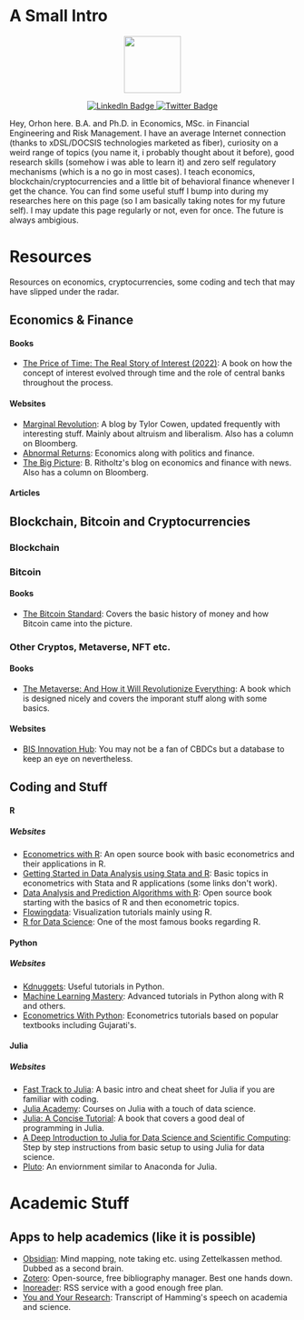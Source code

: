 # A Small Intro
<div align="center">
  <img src="https://media.giphy.com/media/j0HjChGV0J44KrrlGv/giphy.gif" width="100"/>
  <p>
  <a href="https://www.linkedin.com/in/orhon/">
    <img src="https://img.shields.io/badge/LinkedIn-blue?style=for-the-badge&logo=linkedin&logoColor=white" alt="LinkedIn Badge"/>
  </a>
  <a href="https://twitter.com/orhoncand">
    <img src="https://img.shields.io/badge/Twitter-blue?style=for-the-badge&logo=twitter&logoColor=white" alt="Twitter Badge"/>
  </a>
</div>
Hey, Orhon here. B.A. and Ph.D. in Economics, MSc. in Financial Engineering and Risk Management. I have an average Internet connection (thanks to xDSL/DOCSIS technologies marketed as fiber), curiosity on a weird range of topics (you name it, i probably thought about it before), good research skills (somehow i was able to learn it) and zero self regulatory mechanisms (which is a no go in most cases). I teach economics, blockchain/cryptocurrencies and a little bit of behavioral finance whenever I get the chance. You can find some useful stuff I bump into during my researches here on this page (so I am basically taking notes for my future self). I may update this page regularly or not, even for once. The future is always ambigious.

# Resources
Resources on economics, cryptocurrencies, some coding and tech that may have slipped under the radar.

## Economics & Finance
#### Books
* [The Price of Time: The Real Story of Interest (2022)](https://www.amazon.com/Price-Time-Real-Story-Interest/dp/0802160069): A book on how the concept of interest evolved through time and the role of central banks throughout the process.
 
#### Websites
* [Marginal Revolution](https://marginalrevolution.com): A blog by Tylor Cowen, updated frequently with interesting stuff. Mainly about altruism and liberalism. Also has a column on Bloomberg.
* [Abnormal Returns](https://abnormalreturns.com): Economics along with politics and finance.
* [The Big Picture](https://ritholtz.com): B. Ritholtz's blog on economics and finance with news. Also has a column on Bloomberg.

#### Articles
 
## Blockchain, Bitcoin and Cryptocurrencies
### Blockchain
### Bitcoin
#### Books
* [The Bitcoin Standard](https://www.amazon.com/Bitcoin-Standard-Decentralized-Alternative-Central/dp/1119473861): Covers the basic history of money and how Bitcoin came into the picture.
### Other Cryptos, Metaverse, NFT etc.
#### Books
* [The Metaverse: And How it Will Revolutionize Everything](https://www.amazon.com/Metaverse-How-Will-Revolutionize-Everything/dp/1324092033/): A book which is designed nicely and covers the imporant stuff along with some basics.
#### Websites
* [BIS Innovation Hub](https://www.bis.org/about/bisih/projects.htm): You may not be a fan of CBDCs but a database to keep an eye on nevertheless.

## Coding and Stuff
#### R
##### Websites
* [Econometrics with R](https://www.econometrics-with-r.org): An open source book with basic econometrics and their applications in R.
* [Getting Started in Data Analysis using Stata and R](https://dss.princeton.edu/training/): Basic topics in econometrics with Stata and R applications (some links don't work).
* [Data Analysis and Prediction Algorithms with R](https://rafalab.github.io/dsbook/): Open source book starting with the basics of R and then econometric topics.
* [Flowingdata](https://flowingdata.com): Visualization tutorials mainly using R.
* [R for Data Science](https://r4ds.had.co.nz/index.html): One of the most famous books regarding R.
#### Python
##### Websites
* [Kdnuggets](https://www.kdnuggets.com): Useful tutorials in Python.
* [Machine Learning Mastery](https://machinelearningmastery.com/): Advanced tutorials in Python along with R and others.
* [Econometrics With Python](https://github.com/weijie-chen/Econometrics-With-Python): Econometrics tutorials based on popular textbooks including Gujarati's.

#### Julia
##### Websites
* [Fast Track to Julia](https://juliadocs.github.io/Julia-Cheat-Sheet/): A basic intro and cheat sheet for Julia if you are familiar with coding.
* [Julia Academy](https://juliaacademy.com): Courses on Julia with a touch of data science.
* [Julia: A Concise Tutorial](https://syl1.gitbook.io/julia-language-a-concise-tutorial): A book that covers a good deal of programming in Julia.
* [A Deep Introduction to Julia for Data Science and Scientific Computing](https://ucidatascienceinitiative.github.io/IntroToJulia/): Step by step instructions from basic setup to using Julia for data science.
* [Pluto](https://github.com/fonsp/Pluto.jl): An enviornment similar to Anaconda for Julia.

# Academic Stuff
## Apps to help academics (like it is possible)
* [Obsidian](https://obsidian.md): Mind mapping, note taking etc. using Zettelkassen method. Dubbed as a second brain.
* [Zotero](https://www.zotero.org): Open-source, free bibliography manager. Best one hands down. 
* [Inoreader](https://www.inoreader.com): RSS service with a good enough free plan.
* [You and Your Research](https://www.cs.virginia.edu/~robins/YouAndYourResearch.html): Transcript of Hamming's speech on academia and science.
